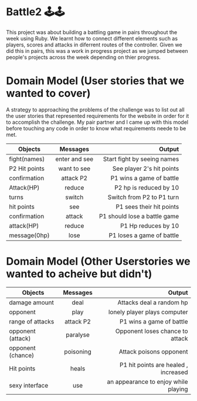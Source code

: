# Battle2 🕹🕹

This project was about building a battling game in pairs throughout the week using Ruby.
We learnt how to connect different elements such as players, scores and attacks in diferrent
routes of the controller. Given we did this in pairs, this was a work in progress project as
we jumped between people's projects across the week depending on thier progress. 

# Domain Model (User stories that we wanted to cover) 

A strategy to approaching the problems of the challenge was to list out all the user stories that represented requirements for
the website in order for it to accomplish the challenge. My pair partner and I came up with this model before touching any code
in order to know what requirements neede to be met.  

| Objects       | Messages      | Output                      |
| ------------- |:-------------:| ---------------------------:|
| fight(names)  | enter and see | Start fight by seeing names |
| P2 Hit points | want to see   | See player 2's hit points   |
| confirmation  | attack P2     | P1 wins a game of battle    |
| Attack(HP)    | reduce        | P2 hp is reduced by 10      |
| turns         | switch        | Switch from P2 to P1 turn   |
| hit points    | see           | P1 sees their hit points    |
| confirmation  | attack        | P1 should lose a battle game|
| attack(HP)    | reduce        | P1 Hp reduces by 10         |
| message(0hp)  | lose          | P1 loses a game of battle   |


# Domain Model (Other Userstories we wanted to acheive but didn't) 

| Objects          | Messages      | Output                                   |
| ---------------- |:-------------:| ----------------------------------------:|
| damage amount    | deal          | Attacks deal a random hp                 |
| opponent         | play          | lonely player plays computer             |
| range of attacks | attack P2     | P1 wins a game of battle                 |
| opponent (attack)| paralyse      | Opponent loses chance to attack          |
| opponent (chance)| poisoning     | Attack poisons opponent                  |
| Hit points       | heals         | P1 hit points are healed , increased     |
| sexy interface   | use           | an appearance to enjoy while playing     |
